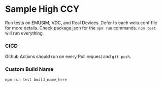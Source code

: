 # Sample High CCY
Run tests on EMUSIM, VDC, and Real Devices.  Defer to each wdio.conf file for more details. Check package.json for the `npm run` commands.  `npm test` will run everything. 

### CICD
Github Actions should run on every Pull request and `git push`.

### Custom Build Name
`npm run test build_name_here`
